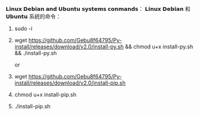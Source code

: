 𝗟𝗶𝗻𝘂𝘅 𝗗𝗲𝗯𝗶𝗮𝗻 𝗮𝗻𝗱 𝗨𝗯𝘂𝗻𝘁𝘂 𝘀𝘆𝘀𝘁𝗲𝗺𝘀 𝗰𝗼𝗻𝗺𝗮𝗻𝗱𝘀：
𝗟𝗶𝗻𝘂𝘅 𝗗𝗲𝗯𝗶𝗮𝗻 和 𝗨𝗯𝘂𝗻𝘁𝘂 系統的命令：
1. sudo -i
2. wget https://github.com/Gebu8f64795/Py-install/releases/download/v2.0/install-py.sh && chmod u+x install-py.sh && ./install-py.sh
   
   or
1. wget https://github.com/Gebu8f64795/Py-install/releases/download/v2.0/install-pip.sh
2. chmod u+x install-pip.sh
3. ./install-pip.sh
